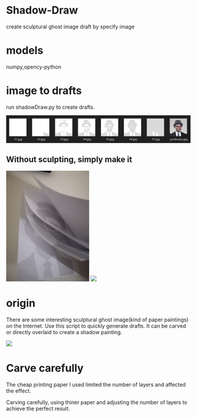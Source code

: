 # Shadow-Draw
create sculptural ghost image draft by specify image

# models
numpy,opency-python

# image to drafts
run shadowDraw.py to create drafts.

<img src="https://github.com/BNDSFiveCats/Shadow-Draw/blob/master/rm_data/146b831bd0103fa981b4945ea0ea082.png" width=500>

## Without sculpting, simply make it
<img src="https://github.com/BNDSFiveCats/Shadow-Draw/blob/master/rm_data/smp.jpg" height=300>&nbsp;<img src="https://github.com/BNDSFiveCats/Shadow-Draw/blob/master/rm_data/smp.gif" height=300>

# origin
There are some interesting sculptural ghost image(kind of paper paintings) on the Internet. Use this script to quickly generate drafts. It can be carved or directly overlaid to create a shadow painting. 

<img src="https://github.com/BNDSFiveCats/Shadow-Draw/blob/master/rm_data/cfc0fa2f8cb13c3cadeb0e213160388f.gif" width=200>

# Carve carefully
The cheap printing paper I used limited the number of layers and affected the effect. 

Carving carefully, using thiner paper and adjusting the number of layers to achieve the perfect result.
